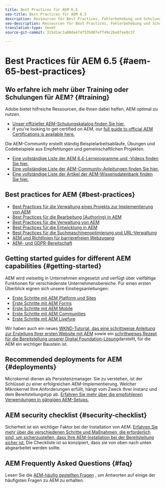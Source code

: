 ```yaml
---
title: Best Practices für AEM 6.5
seo-title: Best Practices für AEM 6.5
description: Ressourcen für Best Practices, Fehlerbehebung und Schulungen für AEM 6.5
seo-description: Ressourcen für Best Practices, Fehlerbehebung und Schulungen für AEM 6.5
translation-type: tm+mt
source-git-commit: 315d1ac1a00da474f535087eff49c2be8fee8c37

---
```



# Best Practices für AEM 6.5 {#aem-65-best-practices}

## Wo erfahre ich mehr über Training oder Schulungen für AEM? {#training}

Adobe bietet hilfreiche Ressourcen, die Ihnen dabei helfen, AEM optimal zu nutzen.

* [Unser offizieller AEM-Schulungskatalog finden Sie hier.](https://training.adobe.com/training/current-courses.html#solution=adobeExperienceManager&p=1)
* If you&#39;re looking to get certified on AEM, our [full guide to official AEM Certifications is available here.](https://training.adobe.com/certification/exams.html#p=1&solution=adobeExperienceManager)

Die AEM-Community erstellt ständig Beispielarbeitsabläufe, Übungen und Codebeispiele aus Empfehlungen und gemeinschaftlichen Projekten.

* [Eine vollständige Liste der AEM 6.4-Lernprogramme und -Videos finden Sie hier.](https://helpx.adobe.com/experience-manager/kt/index/aem-6-5-videos.html)
* [Eine vollständige Liste der AEM-Community-Anleitungen finden Sie hier.](https://helpx.adobe.com/experience-manager/topics/how-to.html)
* [Eine vollständige Liste der Artikel der AEM-Wissensdatenbank finden Sie hier.](https://helpx.adobe.com/experience-manager/kb/index/full_kb_list.html)

## Best practices for AEM {#best-practices}

* [Best Practices für die Verwaltung eines Projekts zur Implementierung von AEM](/help/managing/best-practices.md)
* [Best Practices für die Bearbeitung (Authoring) in AEM](/help/sites-authoring/best-practices.md)
* [Best Practices für die Verwaltung von AEM](/help/sites-administering/administer-best-practices.md)
* [Best Practices für die Entwicklung in AEM](/help/sites-developing/best-practices.md)
* [Best Practices für die Suchmaschinenoptimierung und URL-Verwaltung](/help/managing/seo-and-url-management.md)
* [AEM und Richtlinien für barrierefreien Webzugang](/help/managing/web-accessibility.md)
* [AEM- und GDPR-Bereitschaft](/help/managing/data-protection-and-privacy.md)

## Getting started guides for different AEM capabilities {#getting-started}

AEM wird vielseitig in Unternehmen eingesetzt und verfügt über vielfältige Funktionen für verschiedenste Unternehmensbereiche. Für einen ersten Überblick eignen sich unsere Einstiegsanleitungen:

* [Erste Schritte mit AEM Platform und Sites](/help/sites-deploying/deploy.md#getting-started)
* [Erste Schritte mit AEM Forms](/help/forms/using/introduction-aem-forms.md)
* [Erste Schritte mit AEM Mobile](/help/mobile/getting-started-aem-mobile.md)
* [Erste Schritte mit AEM Communities](/help/communities/getting-started.md)
* [Erste Schritte mit AEM Livefyre](https://answers.livefyre.com/developers/getting-started/)

Wir haben auch ein neues [WKND-Tutorial, das eine schrittweise Anleitung zur Erstellung Ihrer ersten Website mit AEM](https://docs.adobe.com/content/help/en/experience-manager-learn/getting-started-wknd-tutorial-develop/overview.html) sowie ein [schrittweises Rezept für die Bereitstellung unserer Digital Foundation-Lösung](https://helpx.adobe.com/marketing-cloud/how-to/digital-foundation.html)darstellt, für die AEM ein wichtiger Baustein ist.

## Recommended deployments for AEM {#deployments}

Microkernel dienen als Persistenzmanager. Sie zu verstehen, ist der Schlüssel zu einer erfolgreichen AEM-Implementierung. Welcher Mikrokernel Ihre Anforderungen erfüllt, hängt vom Zweck Ihrer Instanz und dem Bereitstellungstyp ab. [Erfahren Sie mehr über die empfohlenen Verwendungen in gängigen AEM-Setups.](/help/sites-deploying/recommended-deploys.md)

## AEM security checklist {#security-checklist}

Sicherheit ist ein wichtiger Faktor bei der Installation von AEM. [Erfahren Sie mehr über die verschiedenen Schritte und Maßnahmen, die erforderlich sind, um sicherzustellen, dass Ihre AEM-Installation bei der Bereitstellung sicher ist.](/help/sites-administering/security-checklist.md) Die Checkliste ist so konzipiert, dass sie von oben nach unten abgearbeitet werden sollte.

## AEM Frequently Asked Questions {#faq}

Lesen Sie die [AEM-häufig gestellten Fragen](/help/sites-administering/aem-faqs.md) , um Antworten auf einige der häufigsten Fragen zu AEM zu erhalten.
